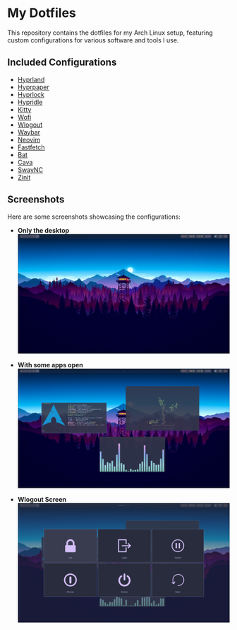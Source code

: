# My Dotfiles

This repository contains the dotfiles for my Arch Linux setup, featuring custom configurations for various software and tools I use.

## Included Configurations

- [Hyprland](https://hyprland.org)
- [Hyprpaper](https://wiki.hyprland.org/Hypr-Ecosystem/hyprpaper)
- [Hyprlock](https://wiki.hyprland.org/Hypr-Ecosystem/hyprlock)
- [Hypridle](https://wiki.hyprland.org/Hypr-Ecosystem/hypridle)
- [Kitty](https://github.com/kovidgoyal/kitty)
- [Wofi](https://hg.sr.ht/~scoopta/wofi)
- [Wlogout](https://github.com/ArtsyMacaw/wlogout)
- [Waybar](https://github.com/Alexays/Waybar)
- [Neovim](https://github.com/neovim/neovim)
- [Fastfetch](https://github.com/fastfetch-cli/fastfetch)
- [Bat](https://github.com/sharkdp/bat)
- [Cava](https://github.com/karlstav/cava)
- [SwayNC](https://github.com/ErikReider/SwayNotificationCenter)
- [Zinit](https://github.com/zdharma-continuum/zinit)

## Screenshots

Here are some screenshots showcasing the configurations:

- **Only the desktop**  
  ![Desktop image](./screenshots/desktop.png)
  
- **With some apps open**  
  ![With some apps open](./screenshots/apps.png)
  
- **Wlogout Screen**  
  ![Wlogout](./screenshots/wlogout.png)
